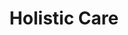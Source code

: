 ---
layout: more
permalink: "/modules/person-centered-care/holistic/"
title: Holistic Care

sections:
  - section:

    - part: full
      title: Holistic Assessment
      text: "Part of person centred care is assessing the person as a whole.  This includes not only assessing them physically but all aspects including:"

    - part: full
      circles:
        - Emotional: modules/pcc/more-on-topic/holistic/emotion.png
        - Spiritual: modules/pcc/more-on-topic/holistic/spiritual.png
        - Cultural: modules/pcc/more-on-topic/holistic/cultural.png
        - Cognitive: modules/pcc/more-on-topic/holistic/cognitive.png
        - Development: modules/pcc/more-on-topic/holistic/deleopment.png
        - Environmental: modules/pcc/more-on-topic/holistic/enviromental.png
        - Social: modules/pcc/more-on-topic/holistic/social.png

    - part: half
      title: Reflection
      text: Reflect on a time in your personal life or that of someone close to you when a health care professional did not use a whole person approach.

    - part: half
      questions: ['How did you feel?', 'What were the ramifications?']

  
  - section:

    - part: half
      title: Cultural Connection
      text: Being culturally connected is also part of person centred care. It helps health professionals establish cross cultural skills to work with diverse clients.

    - part: half
      youtube: https://www.youtube.com/embed/xw9BBb8LhYw

    - part: half
      title: Personal Reflection
      text: Watch the video and complete the resource to reflect on a time in your practice when you had to adapt to be more culturally connected.


  - section:

    - part: half
      title: Caregiver Burnout
      text: Caregivers are an important part of the team when caring for home health clients. In addition to providing care to their loved ones, some may work full-time, have families of their own or are trying to manage their own health challenges. This can lead to feelings of being stressed and over-whelmed. Indicate with an X in the box signs of caregiver burn out.

    - part: half
      title: Action
      text: Watch the video and complete the resource to reflect on a time in your practice when you had to adapt to be more culturally connected.
      quiz: caregiverexperience

caregiverexperience:
  type: multiple choice
  questions:
    - question:
      correct: false
    - questions:
      correct: true

---